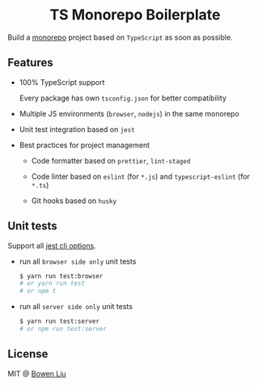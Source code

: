 <h1 align="center">TS Monorepo Boilerplate</h1>

[wiki-monorepo]: https://en.wikipedia.org/wiki/Monorepo

Build a [monorepo][wiki-monorepo] project based on `TypeScript` as soon as possible.

## Features

- 100% TypeScript support

  Every package has own `tsconfig.json` for better compatibility

- Multiple JS environments (`browser`, `nodejs`) in the same monorepo

- Unit test integration based on `jest`

- Best practices for project management

  - Code formatter based on `prettier`, `lint-staged`

  - Code linter based on `eslint` (for `*.js`) and `typescript-eslint` (for `*.ts`)

  - Git hooks based on `husky`

## Unit tests

Support all [jest cli options](https://jestjs.io/docs/en/cli).

- run all `browser side only` unit tests

  ```bash
  $ yarn run test:browser
  # or yarn run test
  # or npm t
  ```

- run all `server side only` unit tests

  ```bash
  $ yarn run test:server
  # or npm run test:server
  ```

## License

MIT @ [Bowen Liu](https://github.com/lbwa)
